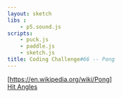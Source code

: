 ```yaml
---
layout: sketch
libs :
    - p5.sound.js
scripts: 
    - puck.js
    - paddle.js
    - sketch.js
title: Coding Challenge#66 -- Pong
---
```


[https://en.wikipedia.org/wiki/Pong]   
[Hit Angles](https://i1.wp.com/zekechan.net/wp-content/uploads/2015/07/pong-05b.png?resize=600%2C500)